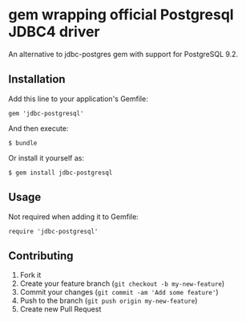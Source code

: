 # gem wrapping official Postgresql JDBC4 driver

An alternative to jdbc-postgres gem with support for PostgreSQL 9.2.

## Installation

Add this line to your application's Gemfile:

    gem 'jdbc-postgresql'

And then execute:

    $ bundle

Or install it yourself as:

    $ gem install jdbc-postgresql

## Usage

Not required when adding it to Gemfile:

    require 'jdbc-postgresql'

## Contributing

1. Fork it
2. Create your feature branch (`git checkout -b my-new-feature`)
3. Commit your changes (`git commit -am 'Add some feature'`)
4. Push to the branch (`git push origin my-new-feature`)
5. Create new Pull Request
